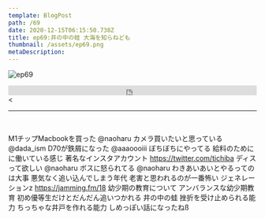 ```yaml
---  
template: BlogPost  
path: /69
date: 2020-12-15T06:15:50.738Z  
title: ep69:井の中の蛙 大海を知らねども
thumbnail: /assets/ep69.png
metaDescription:  
---  
```

![ep69](/assets/ep69.png)  

<iframe width="100%" height="20" scrolling="no" frameborder="no" allow="autoplay" src="https://w.soundcloud.com/player/?url=https%3A//api.soundcloud.com/tracks/947864140&color=%23ff5500&inverse=false&auto_play=false&show_user=true"></iframe><</div>

***

</br>


M1チップMacbookを買った @naoharu
カメラ買いたいと思っている @dada_ism
D70が鉄屑になった @aaaoooiii
ぼちぼちにやってる
給料のためにに働いている感じ
著名なインスタアカウント https://twitter.com/tichiba
ディスって欲しい @naoharu
ボスに怒られてる @naoharu 
わきあいあいとやるってのは大事
悪気なく追い込んでしまう年代
老害と思われるのが一番怖い
ジェネレーションz https://jamming.fm/18
幼少期の教育について
アンバランスな幼少期教育
初め優等生だけとだんだん追いつかれる
井の中の蛙
挫折を受け止められる能力
ちっちゃな井戸を作れる能力
しめっぽい話になったねß

